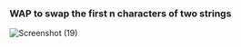 ### WAP to swap the first n characters of two strings
![Screenshot (19)](https://github.com/user-attachments/assets/808ea245-b739-479f-a89b-6bc09038d012)
